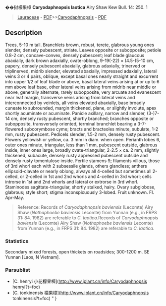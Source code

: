 
��挝檬果樟 **Caryodaphnopsis laotica** Airy Shaw Kew Bull. 14: 250. 1

> [Lauraceae](http://www.iplant.cn/info/Lauraceae?t=foc) - [PDF](http://www.iplant.cn/foc/pdf/Lauraceae.pdf)>>[Caryodaphnopsis](http://www.iplant.cn/info/Caryodaphnopsis?t=foc) - [PDF](http://www.iplant.cn/foc/pdf/Caryodaphnopsis.pdf)

## Description

Trees, 5-10 m tall. Branchlets brown, robust, terete, glabrous young ones slender, densely pubescent, striate. Leaves opposite or subopposite; petiole 0.8-2 cm, concave-convex, densely pubescent; leaf blade glaucous abaxially, dark brown adaxially, ovate-oblong, 9-19(-22) × (4.5-)5-10 cm, papery, densely pubescent abaxially, glabrous adaxially, trinerved or triplinerved, midrib slender, elevated abaxially, impressed adaxially, lateral veins 3 or 4 pairs, oblique, except basal ones nearly straight and excurrent into upper 1/2 of leaf blade or above, basal lateral veins arising at or up to 6 mm above leaf base, other lateral veins arising from midrib near middle or above, generally alternate, rarely subopposite, very arcuate and evanescent near leaf margin, transverse veins arising from lateral veins and interconnected by veinlets, all veins elevated abaxially, base broadly cuneate to subrounded, margin thickened, plane, or slightly involute, apex shortly acuminate or acuminate. Panicle axillary, narrow and slender, (3-)7-14 cm, densely rusty pubescent, shortly branched; branches opposite or subopposite, transversely oriented, terminal branchlet bearing a 3-7-flowered subcorymbose cyme; bracts and bracteoles minute, subulate, 1-2 mm, rusty pubescent. Pedicels slender, 1.5-2 mm, densely rusty pubescent. Flowers yellowish or yellow, ca. 3 mm in diam. when open. Perianth lobes 6, outer ones minute, triangular, less than 1 mm, pubescent outside, glabrous inside, inner ones large, broadly ovate-triangular, 2-2.5 × ca. 2 mm, slightly thickened, subacute, densely rusty appressed pubescent outside and densely rusty tomentulose inside. Fertile stamens 9; filaments villous, those of 3rd whorl each with 2 subsessile glands, others glandless; anthers ellipsoid-clavate or nearly oblong, always all 4-celled but sometimes all 2-celled, or 2-celled in 1st and 2nd whorls and 4-celled in 3rd whorl; cells introrse in 1st and 2nd whorls and lateral or extrorse in 3rd whorl. Staminodes sagittate-triangular, shortly stalked, hairy. Ovary subglobose, glabrous; style short; stigma inconspicuously 3-lobed. Fruit unknown. Fl. Apr-May.

> Reference: 
> Records of *Caryodaphnopsis baviensis* (Lecomte) Airy Shaw (*Nothaphoebe baviensis* Lecomte) from Yunnan (e.g., in FRPS 31: 84. 1982) are referable to *C. laotica*.Records of *Caryodaphnopsis baviensis* (Lecomte) Airy Shaw (*Nothaphoebe baviensis* Lecomte) from Yunnan (e.g., in FRPS 31: 84. 1982) are referable to *C. laotica*.

### Statistics
Secondary mixed forests, open thickets on roadsides; 300-1200 m. SE Yunnan [Laos, N Vietnam].

### Parsublist

* [C.  henryi  小花檬果樟](http://www.iplant.cn/info/Caryodaphnopsis henryi?t=foc)
* [C.  tonkinensis  檬果樟](http://www.iplant.cn/info/Caryodaphnopsis tonkinensis?t=foc)
"
}